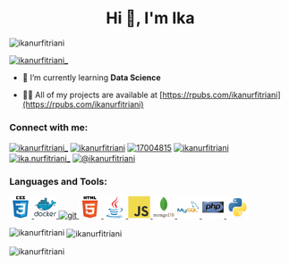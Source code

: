 <h1 align="center">Hi 👋, I'm Ika</h1>
<p align="left"> <img src="https://komarev.com/ghpvc/?username=ikanurfitriani&label=Profile%20views&color=0e75b6&style=flat" alt="ikanurfitriani" /> </p>

<p align="left"> <a href="https://twitter.com/ikanurfitriani_" target="blank"><img src="https://img.shields.io/twitter/follow/ikanurfitriani_?logo=twitter&style=for-the-badge" alt="ikanurfitriani_" /></a> </p>

- 🌱 I’m currently learning **Data Science**

- 👨‍💻 All of my projects are available at [https://rpubs.com/ikanurfitriani](https://rpubs.com/ikanurfitriani)

<h3 align="left">Connect with me:</h3>
<p align="left">
<a href="https://twitter.com/ikanurfitriani_" target="blank"><img align="center" src="https://raw.githubusercontent.com/rahuldkjain/github-profile-readme-generator/master/src/images/icons/Social/twitter.svg" alt="ikanurfitriani_" height="30" width="40" /></a>
<a href="https://linkedin.com/in/ikanurfitriani" target="blank"><img align="center" src="https://raw.githubusercontent.com/rahuldkjain/github-profile-readme-generator/master/src/images/icons/Social/linked-in-alt.svg" alt="ikanurfitriani" height="30" width="40" /></a>
<a href="https://stackoverflow.com/users/17004815" target="blank"><img align="center" src="https://raw.githubusercontent.com/rahuldkjain/github-profile-readme-generator/master/src/images/icons/Social/stack-overflow.svg" alt="17004815" height="30" width="40" /></a>
<a href="https://kaggle.com/ikanurfitriani" target="blank"><img align="center" src="https://raw.githubusercontent.com/rahuldkjain/github-profile-readme-generator/master/src/images/icons/Social/kaggle.svg" alt="ikanurfitriani" height="30" width="40" /></a>
<a href="https://instagram.com/ika.nurfitriani_" target="blank"><img align="center" src="https://raw.githubusercontent.com/rahuldkjain/github-profile-readme-generator/master/src/images/icons/Social/instagram.svg" alt="ika.nurfitriani_" height="30" width="40" /></a>
<a href="https://medium.com/@ikanurfitriani" target="blank"><img align="center" src="https://raw.githubusercontent.com/rahuldkjain/github-profile-readme-generator/master/src/images/icons/Social/medium.svg" alt="@ikanurfitriani" height="30" width="40" /></a>
</p>

<h3 align="left">Languages and Tools:</h3>
<p align="left"> <a href="https://www.w3schools.com/css/" target="_blank" rel="noreferrer"> <img src="https://raw.githubusercontent.com/devicons/devicon/master/icons/css3/css3-original-wordmark.svg" alt="css3" width="40" height="40"/> </a> <a href="https://www.docker.com/" target="_blank" rel="noreferrer"> <img src="https://raw.githubusercontent.com/devicons/devicon/master/icons/docker/docker-original-wordmark.svg" alt="docker" width="40" height="40"/> </a> <a href="https://git-scm.com/" target="_blank" rel="noreferrer"> <img src="https://www.vectorlogo.zone/logos/git-scm/git-scm-icon.svg" alt="git" width="40" height="40"/> </a> <a href="https://www.w3.org/html/" target="_blank" rel="noreferrer"> <img src="https://raw.githubusercontent.com/devicons/devicon/master/icons/html5/html5-original-wordmark.svg" alt="html5" width="40" height="40"/> </a> <a href="https://www.java.com" target="_blank" rel="noreferrer"> <img src="https://raw.githubusercontent.com/devicons/devicon/master/icons/java/java-original.svg" alt="java" width="40" height="40"/> </a> <a href="https://developer.mozilla.org/en-US/docs/Web/JavaScript" target="_blank" rel="noreferrer"> <img src="https://raw.githubusercontent.com/devicons/devicon/master/icons/javascript/javascript-original.svg" alt="javascript" width="40" height="40"/> </a> <a href="https://www.mongodb.com/" target="_blank" rel="noreferrer"> <img src="https://raw.githubusercontent.com/devicons/devicon/master/icons/mongodb/mongodb-original-wordmark.svg" alt="mongodb" width="40" height="40"/> </a> <a href="https://www.mysql.com/" target="_blank" rel="noreferrer"> <img src="https://raw.githubusercontent.com/devicons/devicon/master/icons/mysql/mysql-original-wordmark.svg" alt="mysql" width="40" height="40"/> </a> <a href="https://www.php.net" target="_blank" rel="noreferrer"> <img src="https://raw.githubusercontent.com/devicons/devicon/master/icons/php/php-original.svg" alt="php" width="40" height="40"/> </a> <a href="https://www.python.org" target="_blank" rel="noreferrer"> <img src="https://raw.githubusercontent.com/devicons/devicon/master/icons/python/python-original.svg" alt="python" width="40" height="40"/> </a> </p>

<p><img align="left" src="https://github-readme-stats.vercel.app/api/top-langs?username=ikanurfitriani&show_icons=true&locale=en&layout=compact" alt="ikanurfitriani" /></p>

<p>&nbsp;<img align="center" src="https://github-readme-stats.vercel.app/api?username=ikanurfitriani&show_icons=true&locale=en" alt="ikanurfitriani" /></p>

<p><img align="center" src="https://github-readme-streak-stats.herokuapp.com/?user=ikanurfitriani&" alt="ikanurfitriani" /></p>
